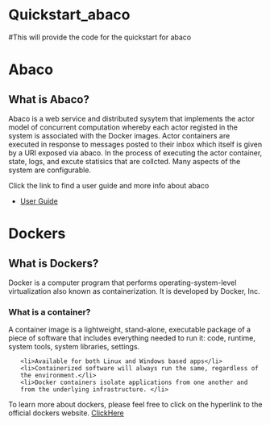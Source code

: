 # Quickstart_abaco

#This will provide the code for the quickstart for abaco


<!DOCTYPE html>
<html>
<head>
<title>Learning About Abaco And Dockers</title>
</head>
<body>

<h1>Abaco</h1>


<h2>What is Abaco?</h2>

<p> Abaco is a web service and distributed sysytem that implements the actor model of concurrent computation whereby each actor registed in the system is associated with the Docker images. Actor containers are executed in response to messages posted to their inbox which itself is given by a URI exposed via abaco. In the process of executing the actor container, state, logs, and excute statisics that are collcted. Many aspects of the system are configurable.</p>


<p>Click the link to find a user guide and more info about abaco</p>  
<ul>
	<li><a href = "https://github.com/TACC/abaco/blob/master/docs/user_docs.md">User Guide</a>

</ul>



  
<h1>Dockers</h1>

  
<h2>What is Dockers?</h2>

<p>Docker is a computer program that performs operating-system-level virtualization also known as containerization. It is developed by Docker, Inc.</p>


<h3>What is a container?</h3>

<p>A container image is a lightweight, stand-alone, executable package of a piece of software that includes everything needed to run it: code, runtime, system tools, system libraries, settings.</p>

<ul>

	<li>Available for both Linux and Windows based apps</li>
	<li>Containerized software will always run the same, regardless of the environment.</li>
	<li>Docker containers isolate applications from one another and from the underlying infrastructure. </li>

</ul>


<p>To learn more about dockers, please feel free to click on the hyperlink to the official dockers website. <a href = "https://www.docker.com/what-docker">ClickHere</a>




</body>
</html>

